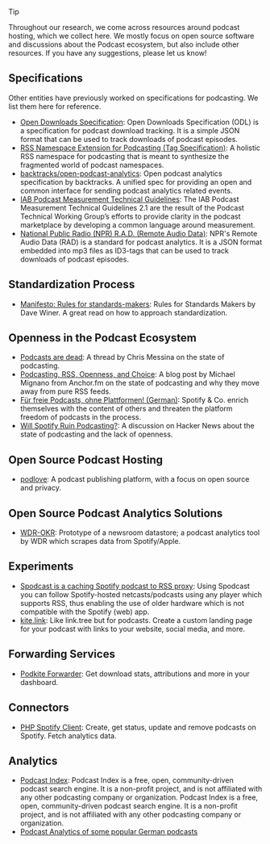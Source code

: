 > [!TIP]
> Throughout our research, we come across resources around podcast hosting, which
> we collect here.
> We mostly focus on open source software and discussions about the Podcast ecosystem,
> but also include other resources. If you have any suggestions, please let us know!

## Specifications

Other entities have previously worked on specifications for podcasting. We list them here for reference.

- [Open Downloads Specification](https://github.com/open-downloads/odl): Open Downloads Specification (ODL) is a specification for podcast download tracking. It is a simple JSON format that can be used to track downloads of podcast episodes.
- [RSS Namespace Extension for Podcasting (Tag Specification)](https://github.com/Podcastindex-org/podcast-namespace/blob/main/docs/1.0.md): A holistic RSS namespace for podcasting that is meant to synthesize the fragmented world of podcast namespaces.
- [backtracks/open-podcast-analytics](https://github.com/backtracks/open-podcast-analytics): Open podcast analytics specification by backtracks. A unified spec for providing an open and common interface for sending podcast analytics related events.
- [IAB Podcast Measurement Technical Guidelines](https://iabtechlab.com/standards/podcast-measurement-guidelines/): The IAB Podcast Measurement Technical Guidelines 2.1 are the result of the Podcast Technical Working Group’s efforts to provide clarity in the podcast marketplace by developing a common language around measurement.
- [National Public Radio (NPR) R.A.D. (Remote Audio Data)](https://docs.google.com/document/d/14W1M3RaNfv-3mzY0paTs1A_uZ5fITSvWbpMbIikdHxk/edit#heading=h.v2d91puyxzxq): NPR's Remote Audio Data (RAD) is a standard for podcast analytics. It is a JSON format embedded into mp3 files as ID3-tags that can be used to track downloads of podcast episodes.

## Standardization Process

- [Manifesto: Rules for standards-makers](http://scripting.com/2017/05/09/rulesForStandardsmakers.html): Rules for Standards Makers by Dave Winer. A great read on how to approach standardization.

## Openness in the Podcast Ecosystem

- [Podcasts are dead](https://twitter.com/chrismessina/status/1384572264566255619): A thread by Chris Messina on the state of podcasting.
- [Podcasting, RSS, Openness, and Choice](https://mignano.medium.com/podcasting-rss-openness-and-choice-50223b1f16d0): A blog post by Michael Mignano from Anchor.fm on the state of podcasting and why they move away from pure RSS feeds.
- [Für freie Podcasts, ohne Plattformen! (German)](https://web.archive.org/web/20210729163719/https://blogsnider.de/fuer-freie-podcasts-ohne-plattformen/): Spotify & Co. enrich themselves with the content of others and threaten the platform freedom of podcasts in the process.
- [Will Spotify Ruin Podcasting?](https://news.ycombinator.com/item?id=22285569): A discussion on Hacker News about the state of podcasting and the lack of openness.

## Open Source Podcast Hosting

- [podlove](https://podlove.org/): A podcast publishing platform, with a focus on open source and privacy.

## Open Source Podcast Analytics Solutions

- [WDR-OKR](https://github.com/wdr-data/wdr-okr/): Prototype of a newsroom datastore; a podcast analytics tool by WDR which scrapes data from Spotify/Apple.

## Experiments

- [Spodcast is a caching Spotify podcast to RSS proxy](https://github.com/Yetangitu/Spodcast): Using Spodcast you can follow Spotify-hosted netcasts/podcasts using any player which supports RSS, thus enabling the use of older hardware which is not compatible with the Spotify (web) app.
- [kite.link](https://kite.link/): Like link.tree but for podcasts. Create a custom landing page for your podcast with links to your website, social media, and more.

## Forwarding Services

- [Podkite Forwarder](https://docs.podkite.com/download-analytics/setup/): Get download stats, attributions and more in your dashboard.

## Connectors

- [PHP Spotify Client](https://github.com/podcasthosting/podcast-client-spotify): Create, get status, update and remove podcasts on Spotify. Fetch analytics data.

## Analytics

- [Podcast Index](https://podcastindex.org/): Podcast Index is a free, open, community-driven podcast search engine. It is a non-profit project, and is not affiliated with any other podcasting company or organization. Podcast Index is a free, open, community-driven podcast search engine. It is a non-profit project, and is not affiliated with any other podcasting company or organization.
- [Podcast Analytics of some popular German podcasts](https://podcast-analysen.de/)
